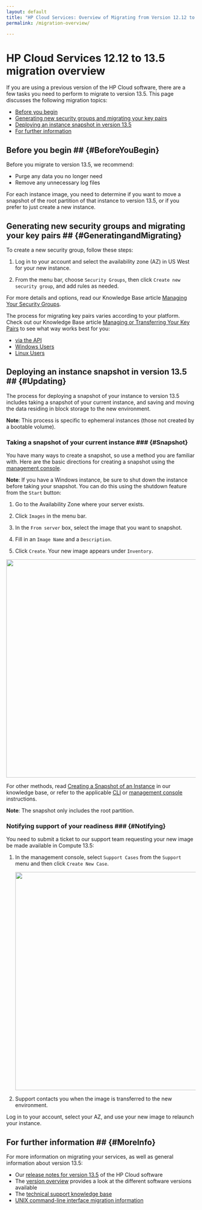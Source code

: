 ```yaml
---
layout: default
title: "HP Cloud Services: Overview of Migrating from Version 12.12 to 13.5"
permalink: /migration-overview/

---
```

# HP Cloud Services 12.12 to 13.5 migration overview

If you are using a previous version of the HP Cloud software, there are a few tasks you need to perform to migrate to version 13.5.  This page discusses the following migration topics:

* [Before you begin](#BeforeYouBegin)
* [Generating new security groups and migrating your key pairs](#GeneratingandMigrating)
* [Deploying an instance snapshot in version 13.5](#Updating)
* [For further information](#MoreInfo)


## Before you begin ## {#BeforeYouBegin}

Before you migrate to version 13.5, we recommend:

* Purge any data you no longer need
* Remove any unnecessary log files

For each instance image, you need to determine if you want to move a snapshot of the root partition of that instance to version 13.5, or if you prefer to just create a new instance.


## Generating new security groups and migrating your key pairs ## {#GeneratingandMigrating}

To create a new security group, follow these steps:

1. Log in to your account and select the availability zone (AZ) in US West for your new instance.

2. From the menu bar, choose `Security Groups`, then click `Create new security group`, and add rules as needed.

For more details and options, read our Knowledge Base article [Managing Your Security Groups](https://community.hpcloud.com/article/managing-your-security-groups-135).

The process for migrating key pairs varies according to your platform.  Check out our Knowledge Base article [Managing or Transferring Your Key Pairs](https://community.hpcloud.com/article/migrating-or-transferring-your-key-pairs) to see what way works best for you:

* [via the API](https://community.hpcloud.com/article/migrating-or-transferring-your-key-pairs#keyapi)
* [Windows Users](https://community.hpcloud.com/article/migrating-or-transferring-your-key-pairs#keywin)
* [Linux Users](https://community.hpcloud.com/article/migrating-or-transferring-your-key-pairs#keylinux)


## Deploying an instance snapshot in version 13.5 ## {#Updating}

The process for deploying a snapshot of your instance to version 13.5 includes taking a snapshot of your current instance, and saving and moving the data residing in block storage to the new environment. 

**Note**: This process is  specific to ephemeral instances (those not created by a bootable volume).

### Taking a snapshot of your current instance ### {#Snapshot}

You have many ways to create a snapshot, so use a method you are familiar with. Here are the basic directions for creating a snapshot using the [management console](/mc/).

**Note**: If you have a Windows instance, be sure to shut down the instance before taking your snapshot. You can do this using the shutdown feature from the `Start` button:

1. Go to the Availability Zone where your server exists.

2. Click `Images` in the menu bar.

3. In the `From server` box, select the image that you want to snapshot.

4. Fill in an `Image Name` and a `Description`.

5. Click `Create`. Your new image appears under `Inventory`.

<img src="media/migration-01" width="580" alt="" />

For other methods, read [Creating a Snapshot of an Instance](https://community.hpcloud.com/article/creating-snapshot-instance) in our knowledge base, or refer to the applicable [CLI](/cli/) or [management console](/mc/) instructions.

**Note**: The snapshot only includes the root partition.

### Notifying support of your readiness ### {#Notifying}

You need to submit a ticket to our support team requesting your new image be made available in Compute 13.5:

1. In the management console, select `Support Cases` from the `Support` menu and then click `Create New Case`.

    <img src="media/migration-02" width="580" alt="" />

2. Support contacts you when the image is transferred to the new environment.

Log in to your account, select your AZ, and use your new image to relaunch your instance.  


## For further information ## {#MoreInfo}

For more information on migrating your services, as well as general information about version 13.5:

* Our [release notes for version 13.5](/release-notes/) of the HP Cloud software
* The [version overview](/version-overview/) provides a look at the different software versions available
* The [technical support knowledge base](https://community.hpcloud.com)
* [UNIX command-line interface migration information](/cli/unix/articles/migration/)
